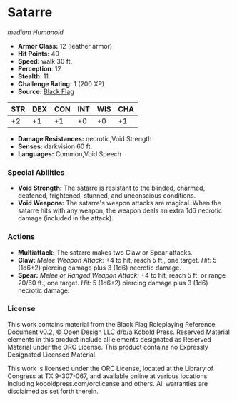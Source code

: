# Satarre

*medium* *Humanoid*

- **Armor Class:** 12 (leather armor)
- **Hit Points:** 40 
- **Speed:** walk 30 ft.
- **Perception**: 12
- **Stealth**: 11
- **Challenge Rating:** 1 (200 XP)
- **Source:** [Black Flag](https://koboldpress.com/kpstore/product/tovrpg-pg-mv/)

| STR | DEX | CON | INT | WIS | CHA |
| --- | --- | --- | --- | --- | --- |
| +2 | +1 | +1 | +0 | +0 | +1 |

- **Damage Resistances:** necrotic,Void Strength
- **Senses:** darkvision 60 ft.
- **Languages:** Common,Void Speech

### Special Abilities

- **Void Strength:** The satarre is resistant to the blinded, charmed, deafened, frightened, stunned, and unconscious conditions.
- **Void Weapons:** The satarre's weapon attacks are magical. When the satarre hits with any weapon, the weapon deals an extra 1d6 necrotic damage (included in the attack).

### Actions

- **Multiattack:** The satarre makes two Claw or Spear attacks.
- **Claw:** _Melee Weapon Attack:_ +4 to hit, reach 5 ft., one target. _Hit:_ 5 (1d6+2) piercing damage plus 3 (1d6) necrotic damage.
- **Spear:** _Melee or Ranged Weapon Attack:_ +4 to hit, reach 5 ft. or range 20/60 ft., one target. _Hit:_ 5 (1d6+2) piercing damage plus 3 (1d6) necrotic damage.


### License

This work contains material from the Black Flag Roleplaying Reference Document v0.2, © Open Design LLC d/b/a Kobold Press. Reserved Material elements in this product include all elements designated as Reserved Material under the ORC License. This product contains no Expressly Designated Licensed Material.

This work is licensed under the ORC License, located at the Library of Congress at TX 9-307-067, and available online at various locations including koboldpress.com/orclicense and others. All warranties are disclaimed as set forth therein.

